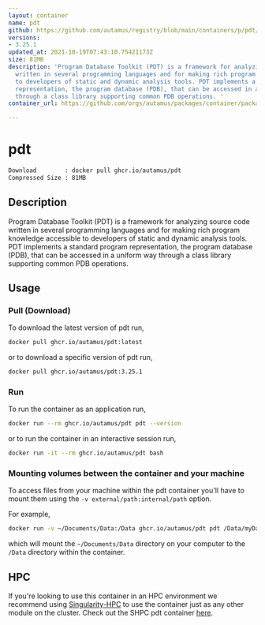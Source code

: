 ```yaml
---
layout: container
name: pdt
github: https://github.com/autamus/registry/blob/main/containers/p/pdt/spack.yaml
versions:
- 3.25.1
updated_at: 2021-10-19T07:43:10.75421173Z
size: 81MB
description: 'Program Database Toolkit (PDT) is a framework for analyzing source code
  written in several programming languages and for making rich program knowledge accessible
  to developers of static and dynamic analysis tools. PDT implements a standard program
  representation, the program database (PDB), that can be accessed in a uniform way
  through a class library supporting common PDB operations. '
container_url: https://github.com/orgs/autamus/packages/container/package/pdt

---
```

# pdt
```bash 
Download        : docker pull ghcr.io/autamus/pdt
Compressed Size : 81MB
```

## Description
Program Database Toolkit (PDT) is a framework for analyzing source code written in several programming languages and for making rich program knowledge accessible to developers of static and dynamic analysis tools. PDT implements a standard program representation, the program database (PDB), that can be accessed in a uniform way through a class library supporting common PDB operations. 

## Usage
### Pull (Download)
To download the latest version of pdt run,

```bash
docker pull ghcr.io/autamus/pdt:latest
```

or to download a specific version of pdt run,

```bash
docker pull ghcr.io/autamus/pdt:3.25.1
```
### Run
To run the container as an application run,
```bash
docker run --rm ghcr.io/autamus/pdt pdt --version
```

or to run the container in an interactive session run,
```bash
docker run -it --rm ghcr.io/autamus/pdt bash
```

### Mounting volumes between the container and your machine
To access files from your machine within the pdt container you'll have to mount them using the `-v external/path:internal/path` option.

For example,
```bash
docker run -v ~/Documents/Data:/Data ghcr.io/autamus/pdt pdt /Data/myData.csv
```
which will mount the `~/Documents/Data` directory on your computer to the `/Data` directory within the container.

## HPC
If you're looking to use this container in an HPC environment we recommend using [Singularity-HPC](https://singularity-hpc.readthedocs.io) to use the container just as any other module on the cluster. Check out the SHPC pdt container [here](https://singularityhub.github.io/singularity-hpc/r/ghcr.io-autamus-pdt/).
